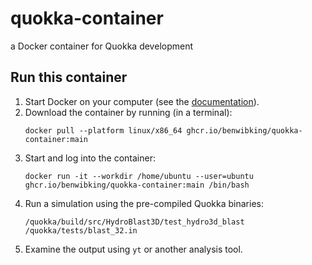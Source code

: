 # quokka-container
a Docker container for Quokka development

## Run this container
1. Start Docker on your computer (see the [documentation](https://docs.docker.com/config/daemon/start/)).
2. Download the container by running (in a terminal):
   ```
   docker pull --platform linux/x86_64 ghcr.io/benwibking/quokka-container:main
   ```
4. Start and log into the container:
   ```
   docker run -it --workdir /home/ubuntu --user=ubuntu ghcr.io/benwibking/quokka-container:main /bin/bash
   ```
6. Run a simulation using the pre-compiled Quokka binaries:
   ```
   /quokka/build/src/HydroBlast3D/test_hydro3d_blast /quokka/tests/blast_32.in
   ```
7. Examine the output using `yt` or another analysis tool.
